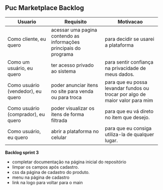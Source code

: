 ## Puc Marketplace Backlog

| Usuario | Requisito | Motivacao |
|--|--|--|
| Como cliente, eu quero| acessar uma pagina contendo as informações principais do programa| para decidir se usarei a plataforma |
Como um usuário, eu quero|ter acesso privado ao sistema |para sentir confiança na privacidade de meus dados.
|Como usuário (vendedor), eu quero|poder anunciar itens no site para venda ou para troca | para que eu possa levandar fundos ou trocar por algo de maior valor para mim
|Como usuário (comprador), eu quero|poder visualizar os itens de forma filtrada | para que eu vá direto no item que desejo.
|Como usuário, eu quero| abrir a plataforma no celular | para que eu consiga utiliza-la de qualquer lugar.

**Backlog sprint 3**
- completar documentação na página inicial do repositório
- limpar os campos após cadastro.
- css da página de cadastro do produto. 
- menu na página de cadastro
- link na logo para voltar para o main

